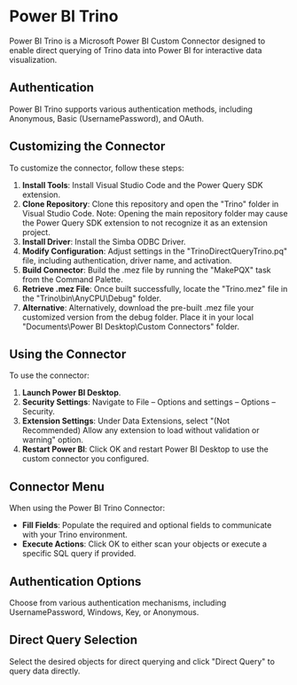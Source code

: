 # Power BI Trino

Power BI Trino is a Microsoft Power BI Custom Connector designed to enable direct querying of Trino data into Power BI for interactive data visualization.

## Authentication

Power BI Trino supports various authentication methods, including Anonymous, Basic (UsernamePassword), and OAuth.

## Customizing the Connector

To customize the connector, follow these steps:

1. **Install Tools**: Install Visual Studio Code and the Power Query SDK extension.
2. **Clone Repository**: Clone this repository and open the "Trino" folder in Visual Studio Code. Note: Opening the main repository folder may cause the Power Query SDK extension to not recognize it as an extension project.
3. **Install Driver**: Install the Simba ODBC Driver.
4. **Modify Configuration**: Adjust settings in the "TrinoDirectQueryTrino.pq" file, including authentication, driver name, and activation.
5. **Build Connector**: Build the .mez file by running the "MakePQX" task from the Command Palette.
6. **Retrieve .mez File**: Once built successfully, locate the "Trino.mez" file in the "Trino\\bin\\AnyCPU\\Debug" folder.
7. **Alternative**: Alternatively, download the pre-built .mez file  your customized version from the debug folder. Place it in your local "Documents\Power BI Desktop\Custom Connectors" folder.

## Using the Connector

To use the connector:

1. **Launch Power BI Desktop**.
2. **Security Settings**: Navigate to File – Options and settings – Options – Security.
3. **Extension Settings**: Under Data Extensions, select "(Not Recommended) Allow any extension to load without validation or warning" option.
4. **Restart Power BI**: Click OK and restart Power BI Desktop to use the custom connector you configured.

## Connector Menu

When using the Power BI Trino Connector:

- **Fill Fields**: Populate the required and optional fields to communicate with your Trino environment.
- **Execute Actions**: Click OK to either scan your objects or execute a specific SQL query if provided.

## Authentication Options

Choose from various authentication mechanisms, including UsernamePassword, Windows, Key, or Anonymous.

## Direct Query Selection

Select the desired objects for direct querying and click "Direct Query" to query data directly.